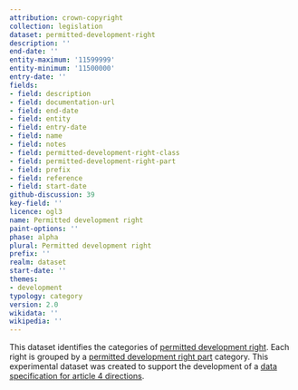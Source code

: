 ```yaml
---
attribution: crown-copyright
collection: legislation
dataset: permitted-development-right
description: ''
end-date: ''
entity-maximum: '11599999'
entity-minimum: '11500000'
entry-date: ''
fields:
- field: description
- field: documentation-url
- field: end-date
- field: entity
- field: entry-date
- field: name
- field: notes
- field: permitted-development-right-class
- field: permitted-development-right-part
- field: prefix
- field: reference
- field: start-date
github-discussion: 39
key-field: ''
licence: ogl3
name: Permitted development right
paint-options: ''
phase: alpha
plural: Permitted development right
prefix: ''
realm: dataset
start-date: ''
themes:
- development
typology: category
version: 2.0
wikidata: ''
wikipedia: ''
---
```


This dataset identifies the categories of [permitted development right](https://www.gov.uk/government/publications/permitted-development-rights-for-householders-technical-guidance/permitted-development-rights-for-householders-technical-guidance).
Each right is grouped by a [permitted development right part](/dataset/permitted-development-right-part) category.
This experimental dataset was created to support the development of a [data specification for article 4 directions](https://www.digital-land.info/guidance/specifications/article-4-direction).
